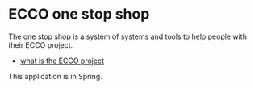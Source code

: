 # ECCO one stop shop

The one stop shop is a system of systems and tools to help people with their ECCO project.

* [what is the ECCO project](http://www.nweurope.eu/projects/project-search/ecco-creating-new-local-energy-community-co-operatives/)

This application is in Spring.